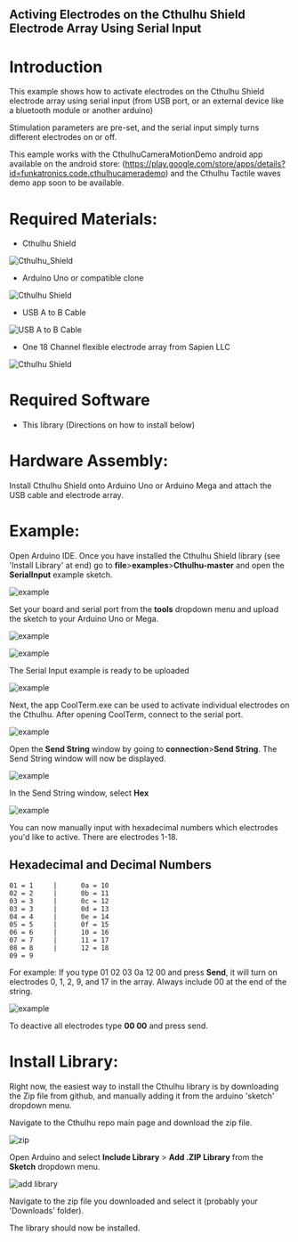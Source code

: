 ## Activing Electrodes on the Cthulhu Shield Electrode Array Using Serial Input

# Introduction
This example shows how to activate electrodes on the Cthulhu Shield electrode array using serial input (from USB port, or an external device like a bluetooth module or another arduino)

Stimulation parameters are pre-set, and the serial input simply turns different electrodes on or off.

This eample works with the CthulhuCameraMotionDemo android app available on the android store: 
(https://play.google.com/store/apps/details?id=funkatronics.code.cthulhucamerademo) and the Cthulhu Tactile waves demo app soon to be available.

# Required Materials:

* Cthulhu Shield

![Cthulhu_Shield](https://github.com/SapienLLCdev/Cthulhu/blob/master/jpgs/cthulhusmall.jpg?raw=true)

* Arduino Uno or compatible clone

![Cthulhu Shield](https://github.com/SapienLLCdev/Cthulhu/blob/master/jpgs/unosmall.jpg?raw=true)

* USB A to B Cable

![USB A to B Cable](https://github.com/SapienLLCdev/Cthulhu/blob/master/jpgs/usbsmall.jpg?raw=true)

* One 18 Channel flexible electrode array from Sapien LLC

![Cthulhu Shield](https://github.com/SapienLLCdev/Cthulhu/blob/master/jpgs/ribbonsmall.jpg?raw=true)

# Required Software
* This library (Directions on how to install below)

# Hardware Assembly:
Install Cthulhu Shield onto Arduino Uno or Arduino Mega and attach the USB cable and electrode array. 

# Example:
Open Arduino IDE. Once you have installed the Cthulhu Shield library (see 'Install Library' at end) go to **file**>**examples**>**Cthulhu-master** and open the **SerialInput** example sketch.

![example](https://github.com/SapienLLCdev/Cthulhu/blob/master/jpgs/arduino_uno_SerialInput_example.JPG?raw=true)

Set your board and serial port from the **tools** dropdown menu and upload the sketch to your Arduino Uno or Mega.

![example](https://github.com/SapienLLCdev/Cthulhu/blob/master/jpgs/arduino_brdselect_uno_SerialInput.JPG?raw=true)

![example](https://github.com/SapienLLCdev/Cthulhu/blob/master/jpgs/SerialInput_port_select.JPG?raw=true)

The Serial Input example is ready to be uploaded

![example](https://github.com/SapienLLCdev/Cthulhu/blob/master/jpgs/SerialInput_upload.JPG?raw=true)

Next, the app CoolTerm.exe can be used to activate individual electrodes on the Cthulhu. After opening CoolTerm, connect to the serial port.

![example](https://github.com/SapienLLCdev/Cthulhu/blob/master/jpgs/coolterm_port_connect.JPG?raw=true)

Open the **Send String** window by going to **connection**>**Send String**. The Send String window will now be displayed.

![example](https://github.com/SapienLLCdev/Cthulhu/blob/master/jpgs/coolterm_sendstring.JPG?raw=true)

In the Send String window, select **Hex**

![example](https://github.com/SapienLLCdev/Cthulhu/blob/master/jpgs/coolterm_hex_select.JPG?raw=true)

You can now manually input with hexadecimal numbers which electrodes you'd like to active. There are electrodes 1-18.

Hexadecimal and Decimal Numbers
--------------------------------
    01 = 1     |      0a = 10
	02 = 2     |      0b = 11                
    03 = 3     |      0c = 12
    03 = 3     |      0d = 13
    04 = 4     |      0e = 14
    05 = 5     |      0f = 15
    06 = 6     |      10 = 16
    07 = 7     |      11 = 17
    08 = 8     |      12 = 18
    09 = 9

For example: If you type 01 02 03 0a 12 00 and press **Send**, it will turn on electrodes 0, 1, 2, 9, and 17 in the array. 
Always include 00 at the end of the string.

![example](https://github.com/SapienLLCdev/Cthulhu/blob/master/jpgs/coolterm_sendstring_hex.JPG?raw=true)

To deactive all electrodes type **00 00** and press send.

# Install Library:

Right now, the easiest way to install the Cthulhu library is by downloading the Zip file from github, and manually adding it from the arduino 'sketch' dropdown menu.

Navigate to the Cthulhu repo main page and download the zip file.

![zip](https://github.com/SapienLLCdev/Cthulhu/blob/master/jpgs/download_zip.jpg?raw=true)

Open Arduino and select **Include Library** > **Add .ZIP Library** from the **Sketch** dropdown menu.

![add library](https://github.com/SapienLLCdev/Cthulhu/blob/master/jpgs/arduino_add_zip_library.jpg?raw=true)

Navigate to the zip file you downloaded and select it (probably your 'Downloads' folder). 

The library should now be installed. 
